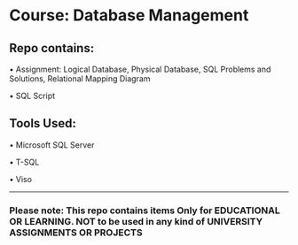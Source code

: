 <h1>Course: Database Management </h1>

<h2>Repo contains:</h2>
<p>&bull; Assignment: Logical Database, Physical Database, SQL Problems and Solutions, Relational Mapping Diagram</p>
<p>&bull; SQL Script</p>

<h2>Tools Used:</h2>
<p>&bull; Microsoft SQL Server</p>
<p>&bull; T-SQL</p>
<p>&bull; Viso</p>

<hr>

<h3>Please note: This repo contains items Only for EDUCATIONAL OR LEARNING. NOT to be used in any kind of UNIVERSITY ASSIGNMENTS OR PROJECTS</h3>

